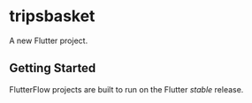 # tripsbasket

A new Flutter project.

## Getting Started

FlutterFlow projects are built to run on the Flutter _stable_ release.
